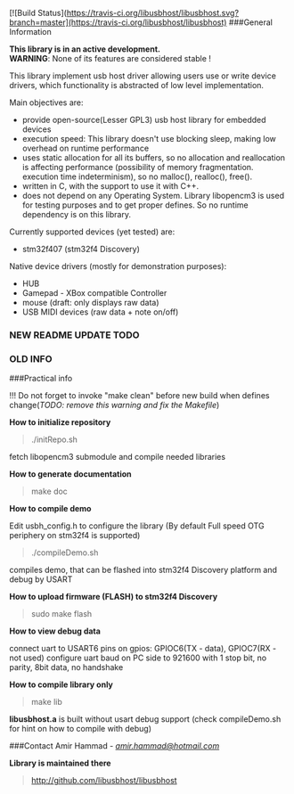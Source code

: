 [![Build Status](https://travis-ci.org/libusbhost/libusbhost.svg?branch=master](https://travis-ci.org/libusbhost/libusbhost)
###General Information


**This library is in an active development.**  
**WARNING**: None of its features are considered stable !

This library implement usb host driver allowing users use
or write device drivers, which functionality
is abstracted of low level implementation.

Main objectives are:
- provide open-source(Lesser GPL3) usb host library for embedded devices
- execution speed: This library doesn't use blocking sleep,
making low overhead on runtime performance
- uses static allocation for all its buffers,
so no allocation and reallocation is affecting performance
(possibility of memory fragmentation. execution time indeterminism),
so no malloc(), realloc(), free().
- written in C, with the support to use it with C++.
- does not depend on any Operating System. Library libopencm3 is used for testing purposes and to get proper defines.
So no runtime dependency is on this library.



Currently supported devices (yet tested) are:
* stm32f407 (stm32f4 Discovery)

Native device drivers (mostly for demonstration purposes):
- HUB
- Gamepad - XBox compatible Controller
- mouse (draft: only displays raw data)
- USB MIDI devices (raw data + note on/off)


### NEW README UPDATE TODO


### OLD INFO
###Practical info

!!! Do not forget to invoke   "make clean"  before new build when defines change(_TODO: remove this warning and fix the Makefile_)


**How to initialize repository**

> ./initRepo.sh

fetch libopencm3 submodule and compile needed libraries

**How to generate documentation**

> make doc

**How to compile demo**

Edit usbh_config.h to configure the library (By default Full speed OTG periphery on stm32f4 is supported)


> ./compileDemo.sh

compiles demo, that can be flashed into stm32f4 Discovery platform and debug by USART


**How to upload firmware (FLASH) to stm32f4 Discovery**

> sudo make flash


**How to view debug data**

connect uart to USART6 pins on gpios:  GPIOC6(TX - data), GPIOC7(RX - not used)
configure uart baud on PC side to 921600 with 1 stop bit, no parity, 8bit data, no handshake


**How to compile library only**

> make lib

**libusbhost.a** is built without usart debug support
(check compileDemo.sh for hint on how to compile with debug)


###Contact
Amir Hammad - *amir.hammad@hotmail.com*

**Library is maintained there**
> http://github.com/libusbhost/libusbhost


